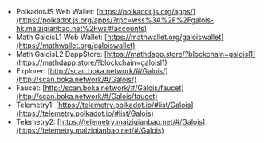 - PolkadotJS Web Wallet: [https://polkadot.js.org/apps/](https://polkadot.js.org/apps/?rpc=wss%3A%2F%2Fgalois-hk.maiziqianbao.net%2Fws#/accounts)
- Math GaloisL1 Web Wallet: [https://mathwallet.org/galoiswallet](https://mathwallet.org/galoiswallet)
- Math GaloisL2 DappStore: [https://mathdapp.store/?blockchain=galoisl1](https://mathdapp.store/?blockchain=galoisl1)
- Explorer: [http://scan.boka.network/#/Galois/](http://scan.boka.network/#/Galois/)
- Faucet: [http://scan.boka.network/#/Galois/faucet](http://scan.boka.network/#/Galois/faucet)
- Telemetry1: [https://telemetry.polkadot.io/#list/Galois](https://telemetry.polkadot.io/#list/Galois)
- Telemetry2: [https://telemetry.maiziqianbao.net/#/Galois](https://telemetry.maiziqianbao.net/#/Galois)
